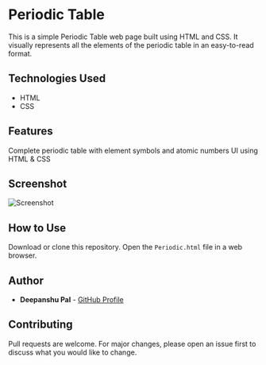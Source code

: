 # Periodic Table
This is a simple Periodic Table web page built using HTML and CSS. 
It visually represents all the elements of the periodic table in an easy-to-read format.

## Technologies Used
- HTML
- CSS

## Features
Complete periodic table with element symbols and atomic numbers
UI using HTML & CSS

## Screenshot
![Screenshot](134810.png)

## How to Use
Download or clone this repository.
Open the `Periodic.html` file in a web browser.

## Author
- **Deepanshu Pal** - [GitHub Profile](https://github.com/deepanshupal8601)

## Contributing
Pull requests are welcome. For major changes, please open an issue first to discuss what you would like to change.

